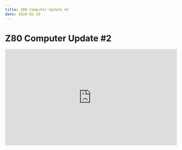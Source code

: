 ```yaml
---
title: Z80 Computer Update #2
date: 2020-02-19
---
```

# Z80 Computer Update #2
<iframe width="560" height="315" src="https://www.youtube.com/embed/45sy1QpXqVY" frameborder="0" allow="accelerometer; autoplay; encrypted-media; gyroscope; picture-in-picture" allowfullscreen></iframe>
